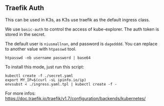 ## Traefik Auth

This can be used in K3s, as K3s use traefik as the default ingress class.

We use `basic-auth` to control the access of kube-explorer. The auth token is stored in the secret.

The default user is `niusmallnan`, and password is `dagedddd`. You can replace to another value with `htpasswd` tool.

```
htpasswd -nb username password | base64
```

To install this mode, just run this script:

```
kubectl create -f ./secret.yaml
export MY_IP=$(curl -sL ipinfo.io/ip)
envsubst < ./ingress.yaml.tpl | kubectl create -f -
```

For more infos: https://doc.traefik.io/traefik/v1.7/configuration/backends/kubernetes/
